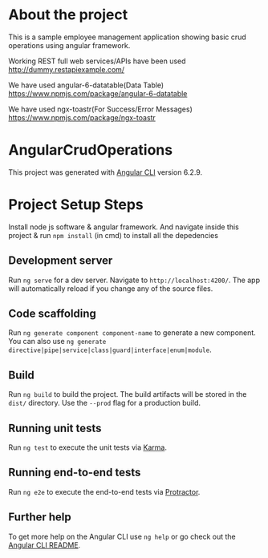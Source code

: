 # About the project
This is a sample employee management application showing basic crud operations using angular framework.

Working REST full web services/APIs have been used http://dummy.restapiexample.com/

We have used angular-6-datatable(Data Table) https://www.npmjs.com/package/angular-6-datatable

We have used ngx-toastr(For Success/Error Messages)	https://www.npmjs.com/package/ngx-toastr
 

# AngularCrudOperations

This project was generated with [Angular CLI](https://github.com/angular/angular-cli) version 6.2.9.

# Project Setup Steps
Install node js software & angular framework.
And navigate inside this project & run `npm install` (in cmd) to install all the depedencies 

## Development server

Run `ng serve` for a dev server. Navigate to `http://localhost:4200/`. The app will automatically reload if you change any of the source files.

## Code scaffolding

Run `ng generate component component-name` to generate a new component. You can also use `ng generate directive|pipe|service|class|guard|interface|enum|module`.

## Build

Run `ng build` to build the project. The build artifacts will be stored in the `dist/` directory. Use the `--prod` flag for a production build.

## Running unit tests

Run `ng test` to execute the unit tests via [Karma](https://karma-runner.github.io).

## Running end-to-end tests

Run `ng e2e` to execute the end-to-end tests via [Protractor](http://www.protractortest.org/).

## Further help

To get more help on the Angular CLI use `ng help` or go check out the [Angular CLI README](https://github.com/angular/angular-cli/blob/master/README.md).
